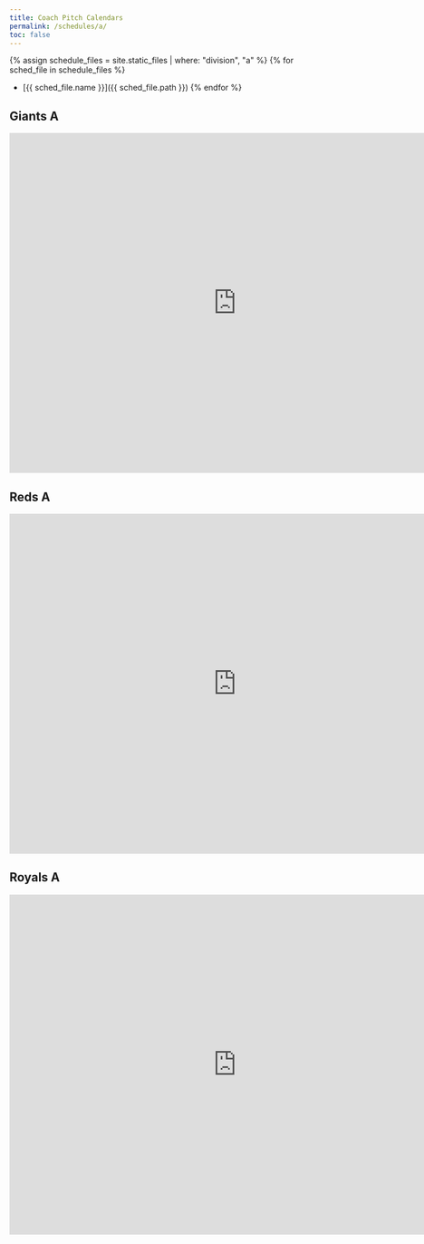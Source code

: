 ```yaml
---
title: Coach Pitch Calendars
permalink: /schedules/a/
toc: false
---
```


{% assign schedule_files = site.static_files | where: "division", "a" %}
{% for sched_file in schedule_files %}
* [{{ sched_file.name }}]({{ sched_file.path }})
{% endfor %}

## Giants A
<iframe src="https://calendar.google.com/calendar/embed?src=i6nh500ubj1dt9orur46jmfuuu8ht6ac%40import.calendar.google.com&ctz=America%2FLos_Angeles" style="border: 0" width="800" height="600" frameborder="0" scrolling="no"></iframe>

## Reds A
<iframe src="https://calendar.google.com/calendar/embed?src=lshrdnjnos5lhljrrrl1un1g6jhcjpjo%40import.calendar.google.com&ctz=America%2FLos_Angeles" style="border: 0" width="800" height="600" frameborder="0" scrolling="no"></iframe>

## Royals A
<iframe src="https://calendar.google.com/calendar/embed?src=2u9n3r1ki8tk65fjavssr9bsbovhkuh6%40import.calendar.google.com&ctz=America%2FLos_Angeles" style="border: 0" width="800" height="600" frameborder="0" scrolling="no"></iframe>
